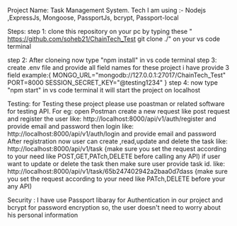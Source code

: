 Project Name: Task Management System.
Tech I am using :- Nodejs ,ExpressJs, Mongoose, PassportJs, bcrypt, Passport-local 

Steps:
step 1: clone this repository on your pc by typing these  " https://github.com/soheb21/ChainTech_Test git clone ./" on your vs code terminal

step 2: After cloneing now type "npm install" in vs code terminal
step 3: create .env file and provide all field names for these project i have provide 3 field
example:{
MONGO_URL="mongodb://127.0.0.1:27017/ChainTech_Test"
PORT=8000
SESSION_SECRET_KEY="@testing1234"
}
step 4: now type "npm start" in vs code terminal it will start the project on localhost 

Testing:
for Testing these project please use poastman or related software for testing API.
For eg: open Postman create a new request like post request and register the user
like: http://localhost:8000/api/v1/auth/register and provide email and password
then login
like: http://localhost:8000/api/v1/auth/login and provide email and password
After registration
now user can create ,read,update and delete the task
like: http://localhost:8000/api/v1/task {make sure you set the request according to your need like POST,GET,PATch,DELETE before calling any API)
if user want to update or delete the task then make sure user provide task id.
like: http://localhost:8000/api/v1/task/65b247402942a2baa0d7dass   {make sure you set the request according to your need like PATch,DELETE before your any API)

Security :
I have use Passport libaray for Authentication in our project and bcrypt for password encryption so, the user doesn't need to worry about his personal information

